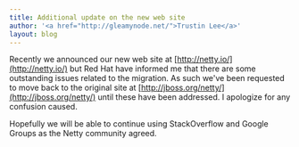 ```yaml
---
title: Additional update on the new web site
author: '<a href="http://gleamynode.net/">Trustin Lee</a>'
layout: blog
---
```


Recently we announced our new web site at [http://netty.io/](http://netty.io/) but Red Hat have informed me that there are some outstanding issues related to the migration. As such we've been requested to move back to the original site at [http://jboss.org/netty/](http://jboss.org/netty/) until these have been addressed. I apologize for any confusion caused.

Hopefully we will be able to continue using StackOverflow and Google Groups as the Netty community agreed.

